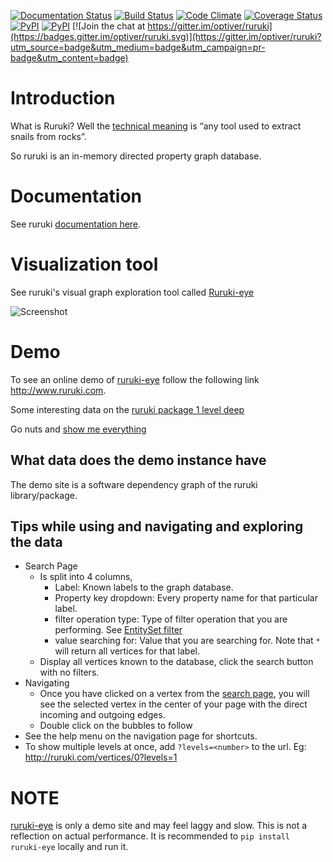 [![Documentation Status](https://readthedocs.org/projects/ruruki/badge/?version=master)](http://ruruki.readthedocs.org/en/master/?badge=master)
[![Build Status](https://travis-ci.org/optiver/ruruki.svg?branch=master)](https://travis-ci.org/optiver/ruruki)
[![Code Climate](https://codeclimate.com/github/optiver/ruruki/badges/gpa.svg)](https://codeclimate.com/github/optiver/ruruki)
[![Coverage Status](https://coveralls.io/repos/github/optiver/ruruki/badge.svg?branch=master)](https://coveralls.io/github/optiver/ruruki?branch=master)
[![PyPI](https://img.shields.io/pypi/pyversions/ruruki.svg)](https://pypi.python.org/pypi/ruruki)
[![PyPI](https://img.shields.io/pypi/status/ruruki.svg)](https://pypi.python.org/pypi/ruruki)
[![Join the chat at https://gitter.im/optiver/ruruki](https://badges.gitter.im/optiver/ruruki.svg)](https://gitter.im/optiver/ruruki?utm_source=badge&utm_medium=badge&utm_campaign=pr-badge&utm_content=badge)

Introduction
============
What is Ruruki? Well the [technical meaning](https://en.wiktionary.org/wiki/ruruki) is “any tool used to extract snails from rocks”.

So ruruki is an in-memory directed property graph database.

Documentation
=============
See ruruki [documentation here](http://ruruki.readthedocs.org/en/latest/index.html).

Visualization tool
==================
See ruruki's visual graph exploration tool called [Ruruki-eye](https://github.com/optiver/ruruki-eye)

![Screenshot](/RurukiEye-View.png)

Demo
====
To see an online demo of [ruruki-eye](https://github.com/optiver/ruruki-eye) follow the following link http://www.ruruki.com.

Some interesting data on the [ruruki package 1 level deep](http://www.ruruki.com/vertices/0?levels=1)

Go nuts and [show me everything](http://www.ruruki.com/vertices/0?levels=100)

What data does the demo instance have
-------------------------------------

The demo site is a software dependency graph of the ruruki library/package.

Tips while using and navigating and exploring the data
------------------------------------------------------

* Search Page
  * Is split into 4 columns, 
    * Label: Known labels to the graph database.
    * Property key dropdown: Every property name for that particular label.
    * filter operation type: Type of filter operation that you are performing. See [EntitySet filter](http://ruruki.readthedocs.org/en/latest/interfaces.html#entity-set)
    * value searching for: Value that you are searching for. Note that `*` will return all vertices for that label.
  * Display all vertices known to the database, click the search button with no filters.
* Navigating
  * Once you have clicked on a vertex from the [search page](http://ruruki.com/vertices), you will see the selected vertex in the center of your page with the direct incoming and outgoing edges.
  * Double click on the bubbles to follow
* See the help menu on the navigation page for shortcuts.
* To show multiple levels at once, add `?levels=<number>` to the url. Eg: http://ruruki.com/vertices/0?levels=1


NOTE
====

[ruruki-eye](http://www.ruruki.com) is only a demo site and may feel laggy and slow. This is not a reflection on actual performance. It is recommended to `pip install ruruki-eye` locally and run it.
